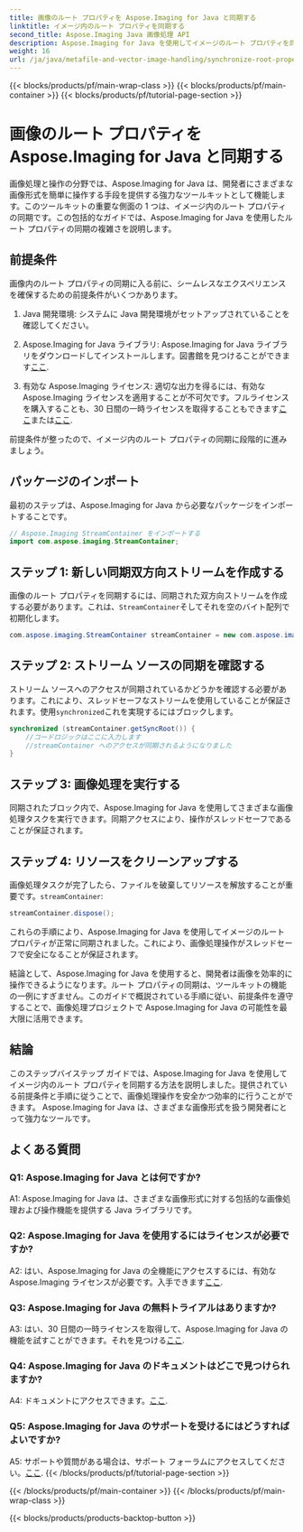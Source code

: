 ```yaml
---
title: 画像のルート プロパティを Aspose.Imaging for Java と同期する
linktitle: イメージ内のルート プロパティを同期する
second_title: Aspose.Imaging Java 画像処理 API
description: Aspose.Imaging for Java を使用してイメージのルート プロパティを同期する方法を学習します。このステップバイステップのガイドを使用して、スレッドセーフな画像処理を確保してください。
weight: 16
url: /ja/java/metafile-and-vector-image-handling/synchronize-root-property-in-images/
---
```


{{< blocks/products/pf/main-wrap-class >}}
{{< blocks/products/pf/main-container >}}
{{< blocks/products/pf/tutorial-page-section >}}

# 画像のルート プロパティを Aspose.Imaging for Java と同期する

画像処理と操作の分野では、Aspose.Imaging for Java は、開発者にさまざまな画像形式を簡単に操作する手段を提供する強力なツールキットとして機能します。このツールキットの重要な側面の 1 つは、イメージ内のルート プロパティの同期です。この包括的なガイドでは、Aspose.Imaging for Java を使用したルート プロパティの同期の複雑さを説明します。

## 前提条件

画像内のルート プロパティの同期に入る前に、シームレスなエクスペリエンスを確保するための前提条件がいくつかあります。

1. Java 開発環境: システムに Java 開発環境がセットアップされていることを確認してください。

2.  Aspose.Imaging for Java ライブラリ: Aspose.Imaging for Java ライブラリをダウンロードしてインストールします。図書館を見つけることができます[ここ](https://releases.aspose.com/imaging/java/).

3. 有効な Aspose.Imaging ライセンス: 適切な出力を得るには、有効な Aspose.Imaging ライセンスを適用することが不可欠です。フルライセンスを購入することも、30 日間の一時ライセンスを取得することもできます[ここ](https://purchase.aspose.com/buy)または[ここ](https://purchase.aspose.com/temporary-license/).

前提条件が整ったので、イメージ内のルート プロパティの同期に段階的に進みましょう。

## パッケージのインポート

最初のステップは、Aspose.Imaging for Java から必要なパッケージをインポートすることです。

```java
// Aspose.Imaging StreamContainer をインポートする
import com.aspose.imaging.StreamContainer;
```

## ステップ 1: 新しい同期双方向ストリームを作成する

画像のルート プロパティを同期するには、同期された双方向ストリームを作成する必要があります。これは、`StreamContainer`そしてそれを空のバイト配列で初期化します。

```java
com.aspose.imaging.StreamContainer streamContainer = new com.aspose.imaging.StreamContainer(new java.io.ByteArrayInputStream(new byte[0]));
```

## ステップ 2: ストリーム ソースの同期を確認する

ストリーム ソースへのアクセスが同期されているかどうかを確認する必要があります。これにより、スレッドセーフなストリームを使用していることが保証されます。使用`synchronized`これを実現するにはブロックします。

```java
synchronized (streamContainer.getSyncRoot()) {
    //コードロジックはここに入力します
    //streamContainer へのアクセスが同期されるようになりました
}
```

## ステップ 3: 画像処理を実行する

同期されたブロック内で、Aspose.Imaging for Java を使用してさまざまな画像処理タスクを実行できます。同期アクセスにより、操作がスレッドセーフであることが保証されます。

## ステップ 4: リソースをクリーンアップする

画像処理タスクが完了したら、ファイルを破棄してリソースを解放することが重要です。`streamContainer`:

```java
streamContainer.dispose();
```

これらの手順により、Aspose.Imaging for Java を使用してイメージのルート プロパティが正常に同期されました。これにより、画像処理操作がスレッドセーフで安全になることが保証されます。

結論として、Aspose.Imaging for Java を使用すると、開発者は画像を効率的に操作できるようになります。ルート プロパティの同期は、ツールキットの機能の一例にすぎません。このガイドで概説されている手順に従い、前提条件を遵守することで、画像処理プロジェクトで Aspose.Imaging for Java の可能性を最大限に活用できます。

## 結論

このステップバイステップ ガイドでは、Aspose.Imaging for Java を使用してイメージ内のルート プロパティを同期する方法を説明しました。提供されている前提条件と手順に従うことで、画像処理操作を安全かつ効率的に行うことができます。 Aspose.Imaging for Java は、さまざまな画像形式を扱う開発者にとって強力なツールです。

## よくある質問

### Q1: Aspose.Imaging for Java とは何ですか?

A1: Aspose.Imaging for Java は、さまざまな画像形式に対する包括的な画像処理および操作機能を提供する Java ライブラリです。

### Q2: Aspose.Imaging for Java を使用するにはライセンスが必要ですか?

 A2: はい、Aspose.Imaging for Java の全機能にアクセスするには、有効な Aspose.Imaging ライセンスが必要です。入手できます[ここ](https://purchase.aspose.com/buy).

### Q3: Aspose.Imaging for Java の無料トライアルはありますか?

A3: はい、30 日間の一時ライセンスを取得して、Aspose.Imaging for Java の機能を試すことができます。それを見つける[ここ](https://purchase.aspose.com/temporary-license/).

### Q4: Aspose.Imaging for Java のドキュメントはどこで見つけられますか?

 A4: ドキュメントにアクセスできます。[ここ](https://reference.aspose.com/imaging/java/).

### Q5: Aspose.Imaging for Java のサポートを受けるにはどうすればよいですか?

 A5: サポートや質問がある場合は、サポート フォーラムにアクセスしてください。[ここ](https://forum.aspose.com/).
{{< /blocks/products/pf/tutorial-page-section >}}

{{< /blocks/products/pf/main-container >}}
{{< /blocks/products/pf/main-wrap-class >}}

{{< blocks/products/products-backtop-button >}}
